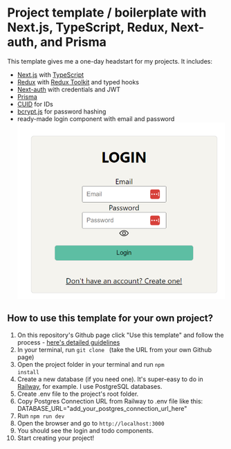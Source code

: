 # Project template / boilerplate with Next.js, TypeScript, Redux, Next-auth, and Prisma
This template gives me a one-day headstart for my projects. It includes:
- [Next.js](https://nextjs.org/) with [TypeScript](https://www.typescriptlang.org/)
- [Redux](https://redux.js.org/) with [Redux Toolkit](https://redux-toolkit.js.org/) and typed hooks
- [Next-auth](https://next-auth.js.org/) with credentials and JWT
- [Prisma](https://www.prisma.io/)
- [CUID](https://github.com/ericelliott/cuid) for IDs
- [bcrypt.js](https://www.npmjs.com/package/bcrypt) for password hashing
- ready-made login component with email and password
![Ready-made login component](/public/loginComponent.png)

## How to use this template for your own project?
1. On this repository's Github page click "Use this template" and follow the process - [here's detailed guidelines](https://docs.github.com/en/repositories/creating-and-managing-repositories/creating-a-repository-from-a-template)
2. In your terminal, run <code>git clone <repository-url></code> (take the URL from your own Github page)
3. Open the project folder in your terminal and run <code>npm install</code>
4. Create a new database (if you need one). It's super-easy to do in [Railway](https://railway.app/), for example. I use PostgreSQL databases.
5. Create .env file to the project's root folder.
6. Copy Postgres Connection URL from Railway to .env file like this: DATABASE_URL="add_your_postgres_connection_url_here"
7. Run <code>npm run dev</code>
8. Open the browser and go to <code>http://localhost:3000</code>
9. You should see the login and todo components.
10. Start creating your project!